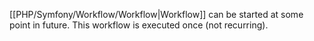 [[PHP/Symfony/Workflow/Workflow|Workflow]] can be started at some point in future.
This workflow is executed once (not recurring).
